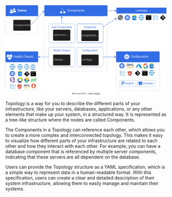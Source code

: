![](../images/topology-overview.svg)

Topology is a way for you to describe the different parts of your infrastructure, like your servers, databases, applications, or any other elements that make up your system, in a structured way. It is represented as a tree-like structure where the nodes are called Components.

The Components in a Topology can reference each other, which allows you to create a more complex and interconnected topology. This makes it easy to visualize how different parts of your infrastructure are related to each other and how they interact with each other. For example, you can have a database component that is referenced by multiple server components, indicating that these servers are all dependent on the database.

Users can provide the Topology structure as a YAML specification, which is a simple way to represent data in a human-readable format. With this specification, users can create a clear and detailed description of their system infrastructure, allowing them to easily manage and maintain their systems.

